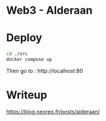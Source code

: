 # Web3 - Alderaan

# Deploy         

```sh
cd ./src
docker compose up
```

Then go to : http://localhost:80

# Writeup

https://blog.neoreo.fr/posts/alderaan/

